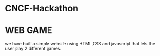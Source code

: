 # CNCF-Hackathon

# WEB GAME 

we have built a simple website using HTML,CSS and javascript that lets the user play 2 different games.
